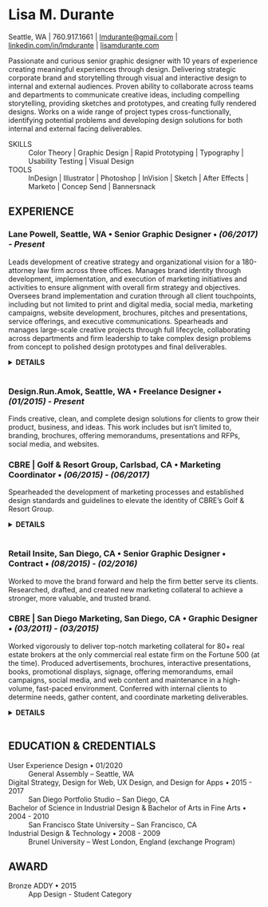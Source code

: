 # Lisa M. Durante


Seattle, WA | 760.917.1661 | [lmdurante@gmail.com](mailto:lmdurante@gmail.com) | [linkedin.com/in/lmdurante](https://www.linkedin.com/in/lmdurante) | [lisamdurante.com](https://www.lisamdurante.com)

Passionate and curious senior graphic designer with 10 years of experience creating meaningful experiences through design. Delivering strategic corporate brand and storytelling through visual and interactive design to internal and external audiences. Proven ability to collaborate across teams and departments to communicate creative ideas, including compelling storytelling, providing sketches and prototypes, and creating fully rendered designs. Works on a wide range of project types cross-functionally, identifying potential problems and developing design solutions for both internal and external facing deliverables.

<dl>
   <dt>SKILLS</dt>
   <dd>Color Theory | Graphic Design | Rapid Prototyping | Typography | Usability Testing | Visual Design</dd>
  
   <dt>TOOLS</dt>
   <dd>InDesign | Illustrator | Photoshop | InVision | Sketch | After Effects | Marketo | Concep Send | Bannersnack</dd>
 </dl>


## EXPERIENCE

### Lane Powell, Seattle, WA • Senior Graphic Designer • *(06/2017) - Present*
Leads development of creative strategy and organizational vision for a 180-attorney law firm across three offices. Manages brand identity through development, implementation, and execution of marketing initiatives and activities to ensure alignment with overall firm strategy and objectives. Oversees brand implementation and curation through all client touchpoints, including but not limited to print and digital media, social media, marketing campaigns, website development, brochures, pitches and presentations, service offerings, and executive communications. Spearheads and manages large-scale creative projects through full lifecycle, collaborating across departments and firm leadership to take complex design problems from concept to polished design prototypes and final deliverables.
<details>
<summary><strong>DETAILS</strong></summary>
  <ul>
    <li>Sourced and managed production and implementation of Marketo, a marketing automation tool, including developing templates, landing pages, forms, and flows for both events and email communications</li>
      <ul>
        <li>Co-developed and presented department training for the platform</li>
      </ul>
   <li>Manage website improvements; conducting research, creating prototypes, leading testing, managing deadlines, and pushing vendor delivery to control costs</li>
      <ul>
        <li>Create and present prototypes and specs for extensive design and function changes across the platform and lead user testing on those changes</li>
        <li>Developed major alterations to Word and PDF outputs and worked extensively with the vendor on implementation and performed rigorous testing to ensure functionality</li>
      </ul>
    <li>Led the creative development of the firm's annual Labor & Employment Seminar through the adaptation of live in-person event to 9-week webinar series</li>
      <ul>
        <li>Created all marketing collateral, utilized across seven different platforms</li>
        <li>Drove content curation, collaboration, and deadlines across multiple departments</li>
        <li>Adapted previous process to accommodate the need to go virtual and worked in new technologies to build out landing pages to increase accessibility and reach of offering</li>
        </ul>
    <li>Through creative storytelling and design, developed interactive and comprehensive visual journey of firmwide OKR initiative to build understanding and awareness of the process</li>
    <li>Named <strong>Subject Matter Expert (SME) on all visual design and external client marketing collateral</strong>, positioning the firm to output polished and consistent deliverables across all channels. Including but not limited to:</li>
    <ul>
      <li>PowerPoint trainings and internal intranet PowerPoint resource center</li>
      <li>Templatized RFPs and pitches</li>
      <li>Marketo emails, landing pages, and forms</li>
      <li>Word and PDF outputs for team practice pages and attorney profiles from website</li>
    </ul>
    <li><strong>Promoted to Senior Graphic Designer December 2019</strong> after serving as Graphic Designer for two years</li>
 </ul>
</details>
<br>


### Design.Run.Amok, Seattle, WA • Freelance Designer • *(01/2015) - Present*
Finds creative, clean, and complete design solutions for clients to grow their product, business, and ideas. This work includes but isn’t limited to, branding, brochures, offering memorandums, presentations and RFPs, social media, and websites.

### CBRE | Golf & Resort Group, Carlsbad, CA • Marketing Coordinator • *(06/2015) - (06/2017)*
Spearheaded the development of marketing processes and established design standards and guidelines to elevate the identity of CBRE’s Golf & Resort Group. 
<details>
<summary><strong>DETAILS</strong></summary>
  <ul>
    <li>Coordinated and built team pages on new corporate website platform, engaging with upper-level marketing individuals to ensure the team, our properties, and our business were being presented in the best way</li>
     <li>Improved marketing production process through development and implementation of unique and sustainable templates for RFPs and social media, aiding in not only streamlining the process but also strengthening the brand through consistency and high-level deliverables</li>
     <li>Produced branding plan and guidelines with unique specialty identity within and in adherence to existing corporate branding that included team and specialty brochures, logos, evergreen graphics and infographics, and more</li>
  </ul>
</details>
<br>


### Retail Insite, San Diego, CA • Senior Graphic Designer • Contract • *(08/2015) - (02/2016)*
Worked to move the brand forward and help the firm better serve its clients. Researched, drafted, and created new marketing collateral to achieve a stronger, more valuable, and trusted brand.

### CBRE | San Diego Marketing, San Diego, CA • Graphic Designer • *(03/2011) - (03/2015)*
Worked vigorously to deliver top-notch marketing collateral for 80+ real estate brokers at the only commercial real estate firm on the Fortune 500 (at the time). Produced advertisements, brochures, interactive presentations, books, promotional displays, signage, offering memorandums, email campaigns, social media, and web content and maintenance in a high-volume, fast-paced environment. Conferred with internal clients to determine needs, gather content, and coordinate marketing deliverables.
<details>
<summary><strong>DETAILS</strong></summary>
  <ul>
    <li>Received <strong>Team Player of the Year in 2012 and 2015</strong>, which is awarded to the staff member who exceeds expectations in the performance of daily responsibilities, while demonstrating the valued qualities of customer service, teamwork, and dependability</li>
     <li>Learned how to create interactive SWF presentations and pitches—became only person on the team who could</li>
     <li>Conducted trainings on the Adobe Creative Suite and created training sheets for staff on InDesign, printing production, email blasts, and interactive files</li>
  </ul>
</details>
<br>


## EDUCATION & CREDENTIALS
<dl>
  <dt>User Experience Design • 01/2020</dt>
  <dd>General Assembly – Seattle, WA</dt>

  <dt>Digital Strategy, Design for Web, UX Design, and Design for Apps • 2015 - 2017</dt>
  <dd>San Diego Portfolio Studio – San Diego, CA</dd>

  <dt>Bachelor of Science in Industrial Design & Bachelor of Arts in Fine Arts • 2004 - 2010</dt>
  <dd>San Francisco State University – San Francisco, CA</dd>

  <dt>Industrial Design & Technology • 2008 - 2009</dt>
  <dd>Brunel University – West London, England (exchange Program)</dd>
</dl>

## AWARD
<dl>
   <dt>Bronze ADDY • 2015 </dt>
   <dd>App Design - Student Category</dd>
   </dl>
